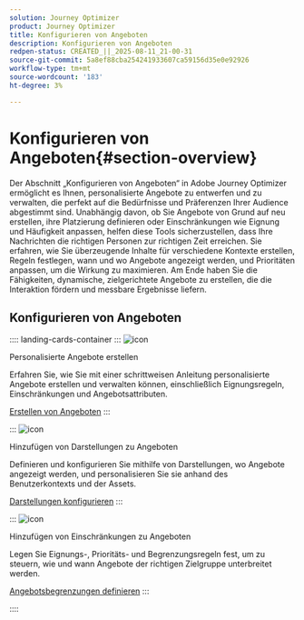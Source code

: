 ```yaml
---
solution: Journey Optimizer
product: Journey Optimizer
title: Konfigurieren von Angeboten
description: Konfigurieren von Angeboten
redpen-status: CREATED_||_2025-08-11_21-00-31
source-git-commit: 5a8ef88cba254241933607ca59156d35e0e92926
workflow-type: tm+mt
source-wordcount: '183'
ht-degree: 3%

---
```



# Konfigurieren von Angeboten{#section-overview}

Der Abschnitt „Konfigurieren von Angeboten“ in Adobe Journey Optimizer ermöglicht es Ihnen, personalisierte Angebote zu entwerfen und zu verwalten, die perfekt auf die Bedürfnisse und Präferenzen Ihrer Audience abgestimmt sind. Unabhängig davon, ob Sie Angebote von Grund auf neu erstellen, ihre Platzierung definieren oder Einschränkungen wie Eignung und Häufigkeit anpassen, helfen diese Tools sicherzustellen, dass Ihre Nachrichten die richtigen Personen zur richtigen Zeit erreichen. Sie erfahren, wie Sie überzeugende Inhalte für verschiedene Kontexte erstellen, Regeln festlegen, wann und wo Angebote angezeigt werden, und Prioritäten anpassen, um die Wirkung zu maximieren. Am Ende haben Sie die Fähigkeiten, dynamische, zielgerichtete Angebote zu erstellen, die die Interaktion fördern und messbare Ergebnisse liefern.

## Konfigurieren von Angeboten

:::: landing-cards-container
:::
![icon](https://cdn.experienceleague.adobe.com/icons/circle-play.svg)

Personalisierte Angebote erstellen

Erfahren Sie, wie Sie mit einer schrittweisen Anleitung personalisierte Angebote erstellen und verwalten können, einschließlich Eignungsregeln, Einschränkungen und Angebotsattributen.

[Erstellen von Angeboten](../using/offers/offer-library/creating-personalized-offers.md)
:::

:::
![icon](https://cdn.experienceleague.adobe.com/icons/puzzle-piece.svg)

Hinzufügen von Darstellungen zu Angeboten

Definieren und konfigurieren Sie mithilfe von Darstellungen, wo Angebote angezeigt werden, und personalisieren Sie sie anhand des Benutzerkontexts und der Assets.

[Darstellungen konfigurieren](../using/offers/offer-library/add-representations.md)
:::

:::
![icon](https://cdn.experienceleague.adobe.com/icons/bullseye.svg)

Hinzufügen von Einschränkungen zu Angeboten

Legen Sie Eignungs-, Prioritäts- und Begrenzungsregeln fest, um zu steuern, wie und wann Angebote der richtigen Zielgruppe unterbreitet werden.

[Angebotsbegrenzungen definieren](../using/offers/offer-library/add-constraints.md)
:::

::::
